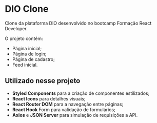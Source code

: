 # DIO Clone

Clone da plataforma DIO desenvolvido no bootcamp Formação React Developer.

O projeto contém:

- Página inicial;
- Página de login;
- Página de cadastro;
- Feed inicial.

## Utilizado nesse projeto

- **Styled Components** para a criação de componentes estilizados;
- **React Icons** para detalhes visuais;
- **React Router DOM** para a navegação entre páginas;
- **React Hook** Form para validação de formulários;
- **Axios** e **JSON Server** para simulação de requisições a API.
